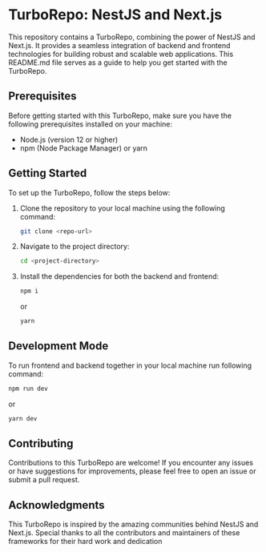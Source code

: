 # TurboRepo: NestJS and Next.js

This repository contains a TurboRepo, combining the power of NestJS and Next.js. It provides a seamless integration of backend and frontend technologies for building robust and scalable web applications. This README.md file serves as a guide to help you get started with the TurboRepo.

## Prerequisites

Before getting started with this TurboRepo, make sure you have the following prerequisites installed on your machine:

-   Node.js (version 12 or higher)
-   npm (Node Package Manager) or yarn

## Getting Started

To set up the TurboRepo, follow the steps below:

1. Clone the repository to your local machine using the following command:

    ```bash
    git clone <repo-url>
    ```

2. Navigate to the project directory:

    ```bash
    cd <project-directory>
    ```

3. Install the dependencies for both the backend and frontend:

    ```bash
    npm i
    ```

    or

    ```bash
    yarn
    ```

## Development Mode

To run frontend and backend together in your local machine run following command:

```bash
npm run dev
```

or

```bash
yarn dev
```

## Contributing

Contributions to this TurboRepo are welcome! If you encounter any issues or have suggestions for improvements, please feel free to open an issue or submit a pull request.

## Acknowledgments

This TurboRepo is inspired by the amazing communities behind NestJS and Next.js. Special thanks to all the contributors and maintainers of these frameworks for their hard work and dedication
